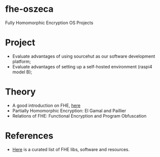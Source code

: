 # fhe-oszeca
Fully Homomorphic Encryption OS Projects

# Project
- Evaluate advantages of using sourcehut as our software development platform;
- Evaluate advantages of setting up a self-hosted environment (raspi4 model B);

# Theory
- A good introduction on FHE, [here](https://eprint.iacr.org/2015/1192.pdf)
- Partially Homomorphic Encryption: El Gamal and Paillier
- Relations of FHE: Functional Encryption and Program Obfuscation
  
# References
- [Here](https://github.com/jonaschn/awesome-he) is a curated list of FHE libs, software and resources.
